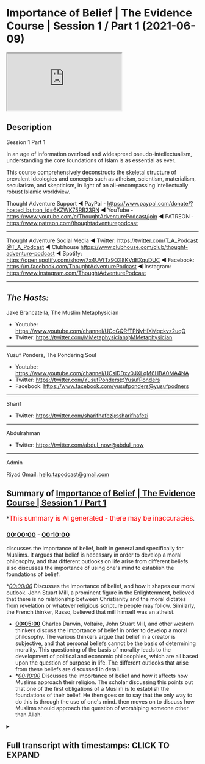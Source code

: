 # Importance of Belief | The Evidence Course | Session 1 / Part 1 (2021-06-09)

<iframe loading='lazy' src='https://www.youtube.com/embed/hQMnjy65mGo'></iframe>

## Description

Session 1 Part 1

In an age of information overload and widespread pseudo-intellectualism, understanding the core foundations of Islam is as essential as ever. 

This course comprehensively deconstructs the skeletal structure of prevalent ideologies and concepts such as atheism, scientism, materialism, secularism, and skepticism, in light of an all-encompassing intellectually robust Islamic worldview.

Thought Adventure Support
◄ PayPal - https://www.paypal.com/donate/?hosted_button_id=6KZWK75RB23RN 
◄ YouTube - https://www.youtube.com/c/ThoughtAdventurePodcast/join
◄ PATREON - https://www.patreon.com/thoughtadventurepodcast
____________________________________________________________________

Thought Adventure Social Media
◄ Twitter: https://twitter.com/T_A_Podcast​​@T_A_Podcast
◄ Clubhouse https://www.clubhouse.com/club/thought-adventure-podcast
◄ Spotify: https://open.spotify.com/show/7x4UVfTz9QX8KVdEXquDUC
◄ Facebook: https://m.facebook.com/ThoughtAdventurePodcast
◄ Instagram: https://www.instagram.com/ThoughtAdventurePodcast​

----------------------------------------------------------------

*The Hosts:*
-----------------
Jake Brancatella, The Muslim Metaphysician

- Youtube: https://www.youtube.com/channel/UCcGQRfTPNyHlXMqckvz2uqQ
- Twitter:  https://twitter.com/MMetaphysician​​@MMetaphysician

-----------------

Yusuf Ponders, The Pondering Soul

- Youtube: https://www.youtube.com/channel/UCsiDDxy0JXLqM6HBA0MA4NA
- Twitter: https://twitter.com/YusufPonders​​@YusufPonders
- Facebook: https://www.facebook.com/yusufponders​@yusufpodners

-----------------

Sharif

- Twitter: https://twitter.com/sharifhafezi​​@sharifhafezi

-----------------

Abdulrahman

- Twitter: https://twitter.com/abdul_now​@abdul_now

-----------------

Admin

Riyad 
Gmail: hello.tapodcast@gmail.com

## Summary of [Importance of Belief | The Evidence Course | Session 1 / Part 1](https://www.youtube.com/watch?v=hQMnjy65mGo)


*<span style="color:red; font-size:125%">This summary is AI generated - there may be inaccuracies</span>.

### [00:00:00](https://www.youtube.com/watch?v=hQMnjy65mGo&t=0) - [00:10:00](https://www.youtube.com/watch?v=hQMnjy65mGo&t=600)

 discusses the importance of belief, both in general and specifically for Muslims. It argues that belief is necessary in order to develop a moral philosophy, and that different outlooks on life arise from different beliefs.  also discusses the importance of using one's mind to establish the foundations of belief.

**[00:00:00](https://www.youtube.com/watch?v=hQMnjy65mGo&t=0)* Discusses the importance of belief, and how it shapes our moral outlook. John Stuart Mill, a prominent figure in the Enlightenment, believed that there is no relationship between Christianity and the moral dictates from revelation or whatever religious scripture people may follow. Similarly, the French thinker, Russo, believed that mill himself was an atheist.
* **[00:05:00](https://www.youtube.com/watch?v=hQMnjy65mGo&t=300)**  Charles Darwin, Voltaire, John Stuart Mill, and other western thinkers discuss the importance of belief in order to develop a moral philosophy. The various thinkers argue that belief in a creator is subjective, and that personal beliefs cannot be the basis of determining morality. This questioning of the basis of morality leads to the development of political and economic philosophies, which are all based upon the question of purpose in life. The different outlooks that arise from these beliefs are discussed in detail.
* **[00:10:00](https://www.youtube.com/watch?v=hQMnjy65mGo&t=600)* Discusses the importance of belief and how it affects how Muslims approach their religion. The scholar discussing this points out that one of the first obligations of a Muslim is to establish the foundations of their belief. He then goes on to say that the only way to do this is through the use of one's mind.  then moves on to discuss how Muslims should approach the question of worshiping someone other than Allah.

<details><summary><h2>Full transcript with timestamps: CLICK TO EXPAND</h2></summary>

[0:00:15](https://youtu.be/hQMnjy65mGo?t=15) welcome to the first video  
[0:00:16](https://youtu.be/hQMnjy65mGo?t=16) in the series of the evidence this video  
[0:00:19](https://youtu.be/hQMnjy65mGo?t=19) we want to talk  
[0:00:20](https://youtu.be/hQMnjy65mGo?t=20) today about is the importance of this  
[0:00:23](https://youtu.be/hQMnjy65mGo?t=23) discussion the importance  
[0:00:25](https://youtu.be/hQMnjy65mGo?t=25) of discussing the belief and i want you  
[0:00:28](https://youtu.be/hQMnjy65mGo?t=28) to  
[0:00:29](https://youtu.be/hQMnjy65mGo?t=29) imagine that after you've watched this  
[0:00:31](https://youtu.be/hQMnjy65mGo?t=31) video and you go to sleep  
[0:00:33](https://youtu.be/hQMnjy65mGo?t=33) in your usual room in your normal bed  
[0:00:36](https://youtu.be/hQMnjy65mGo?t=36) and that as you start to wake up you  
[0:00:40](https://youtu.be/hQMnjy65mGo?t=40) know it says something unusual  
[0:00:43](https://youtu.be/hQMnjy65mGo?t=43) instead of your cozy bed you find  
[0:00:45](https://youtu.be/hQMnjy65mGo?t=45) yourself lying on sand  
[0:00:47](https://youtu.be/hQMnjy65mGo?t=47) and as you adjust and the fog of sleep  
[0:00:50](https://youtu.be/hQMnjy65mGo?t=50) you know you overcome this  
[0:00:52](https://youtu.be/hQMnjy65mGo?t=52) you start to realize you're in the  
[0:00:53](https://youtu.be/hQMnjy65mGo?t=53) middle of a desert  
[0:00:55](https://youtu.be/hQMnjy65mGo?t=55) upon a sand dune so you went from your  
[0:00:58](https://youtu.be/hQMnjy65mGo?t=58) own house your own room your own bed  
[0:01:02](https://youtu.be/hQMnjy65mGo?t=62) to suddenly in the middle of a desert  
[0:01:04](https://youtu.be/hQMnjy65mGo?t=64) you're gonna naturally ask certain  
[0:01:05](https://youtu.be/hQMnjy65mGo?t=65) questions  
[0:01:07](https://youtu.be/hQMnjy65mGo?t=67) what am i doing here what is going to  
[0:01:09](https://youtu.be/hQMnjy65mGo?t=69) happen to me  
[0:01:10](https://youtu.be/hQMnjy65mGo?t=70) why am i here these are natural  
[0:01:13](https://youtu.be/hQMnjy65mGo?t=73) questions  
[0:01:14](https://youtu.be/hQMnjy65mGo?t=74) that everybody would seek to answer if  
[0:01:17](https://youtu.be/hQMnjy65mGo?t=77) they're putting that type of situation  
[0:01:19](https://youtu.be/hQMnjy65mGo?t=79) now imagine while you're in this desert  
[0:01:22](https://youtu.be/hQMnjy65mGo?t=82) you start to get thirsty so you end up  
[0:01:24](https://youtu.be/hQMnjy65mGo?t=84) looking for some water  
[0:01:26](https://youtu.be/hQMnjy65mGo?t=86) or you get hungry so you look for food  
[0:01:28](https://youtu.be/hQMnjy65mGo?t=88) you think to yourself you need a bit of  
[0:01:29](https://youtu.be/hQMnjy65mGo?t=89) shelter  
[0:01:30](https://youtu.be/hQMnjy65mGo?t=90) so although you're pursuing these  
[0:01:32](https://youtu.be/hQMnjy65mGo?t=92) aspects these  
[0:01:34](https://youtu.be/hQMnjy65mGo?t=94) these needs in life or in this desert  
[0:01:37](https://youtu.be/hQMnjy65mGo?t=97) the question of why you are there  
[0:01:40](https://youtu.be/hQMnjy65mGo?t=100) how you got there and what's going to  
[0:01:42](https://youtu.be/hQMnjy65mGo?t=102) happen you will never leave you  
[0:01:44](https://youtu.be/hQMnjy65mGo?t=104) you'll always be in that situation where  
[0:01:45](https://youtu.be/hQMnjy65mGo?t=105) you're thinking constantly  
[0:01:47](https://youtu.be/hQMnjy65mGo?t=107) now again going back to this desert  
[0:01:51](https://youtu.be/hQMnjy65mGo?t=111) you find a group of people and you go up  
[0:01:54](https://youtu.be/hQMnjy65mGo?t=114) to them you say  
[0:01:55](https://youtu.be/hQMnjy65mGo?t=115) how did i get into this desert and one  
[0:01:58](https://youtu.be/hQMnjy65mGo?t=118) person he turns around  
[0:01:59](https://youtu.be/hQMnjy65mGo?t=119) and he says well you just popped into  
[0:02:03](https://youtu.be/hQMnjy65mGo?t=123) this desert you weren't here and  
[0:02:05](https://youtu.be/hQMnjy65mGo?t=125) suddenly you became here  
[0:02:07](https://youtu.be/hQMnjy65mGo?t=127) now would you accept that would that  
[0:02:08](https://youtu.be/hQMnjy65mGo?t=128) make sense to you  
[0:02:10](https://youtu.be/hQMnjy65mGo?t=130) that you simply popped into exist or  
[0:02:12](https://youtu.be/hQMnjy65mGo?t=132) popped into the  
[0:02:14](https://youtu.be/hQMnjy65mGo?t=134) the desert from when you were previously  
[0:02:16](https://youtu.be/hQMnjy65mGo?t=136) in your own house in your own room  
[0:02:17](https://youtu.be/hQMnjy65mGo?t=137) it wouldn't make sense similarly if  
[0:02:20](https://youtu.be/hQMnjy65mGo?t=140) somebody turned around and said oh big  
[0:02:21](https://youtu.be/hQMnjy65mGo?t=141) bird scooped you up out of your bed  
[0:02:23](https://youtu.be/hQMnjy65mGo?t=143) flew over and dropped you off here  
[0:02:26](https://youtu.be/hQMnjy65mGo?t=146) you'd naturally ask the question where's  
[0:02:28](https://youtu.be/hQMnjy65mGo?t=148) your evidence  
[0:02:30](https://youtu.be/hQMnjy65mGo?t=150) yeah did it really happen do you have  
[0:02:32](https://youtu.be/hQMnjy65mGo?t=152) any proof for it  
[0:02:33](https://youtu.be/hQMnjy65mGo?t=153) you're not just simply going to blindly  
[0:02:35](https://youtu.be/hQMnjy65mGo?t=155) imitate  
[0:02:36](https://youtu.be/hQMnjy65mGo?t=156) what they have said and the analogy is  
[0:02:39](https://youtu.be/hQMnjy65mGo?t=159) clear  
[0:02:40](https://youtu.be/hQMnjy65mGo?t=160) life is like this from nothing  
[0:02:43](https://youtu.be/hQMnjy65mGo?t=163) or from no conscious awareness suddenly  
[0:02:46](https://youtu.be/hQMnjy65mGo?t=166) we find ourselves  
[0:02:47](https://youtu.be/hQMnjy65mGo?t=167) consciously aware thinking to ourselves  
[0:02:50](https://youtu.be/hQMnjy65mGo?t=170) how did we get here  
[0:02:51](https://youtu.be/hQMnjy65mGo?t=171) and everybody knows no matter  
[0:02:55](https://youtu.be/hQMnjy65mGo?t=175) who they are whether they're religious  
[0:02:57](https://youtu.be/hQMnjy65mGo?t=177) or not whether they believe in a creator  
[0:02:59](https://youtu.be/hQMnjy65mGo?t=179) or not  
[0:02:59](https://youtu.be/hQMnjy65mGo?t=179) every single person knows that they are  
[0:03:02](https://youtu.be/hQMnjy65mGo?t=182) going to die  
[0:03:03](https://youtu.be/hQMnjy65mGo?t=183) and so the natural question then is  
[0:03:06](https://youtu.be/hQMnjy65mGo?t=186) what's going to happen to me after i die  
[0:03:09](https://youtu.be/hQMnjy65mGo?t=189) and these two questions how did i get  
[0:03:12](https://youtu.be/hQMnjy65mGo?t=192) here  
[0:03:13](https://youtu.be/hQMnjy65mGo?t=193) and what's going to happen to me  
[0:03:14](https://youtu.be/hQMnjy65mGo?t=194) afterwards are the two  
[0:03:16](https://youtu.be/hQMnjy65mGo?t=196) most fundamental questions that will  
[0:03:18](https://youtu.be/hQMnjy65mGo?t=198) shape our viewpoint towards life i.e  
[0:03:20](https://youtu.be/hQMnjy65mGo?t=200) our purpose towards this life  
[0:03:24](https://youtu.be/hQMnjy65mGo?t=204) and this purpose understanding this  
[0:03:28](https://youtu.be/hQMnjy65mGo?t=208) allows us else also to understand and  
[0:03:30](https://youtu.be/hQMnjy65mGo?t=210) appreciate our moral outlook  
[0:03:32](https://youtu.be/hQMnjy65mGo?t=212) how we see good how we see bad will be  
[0:03:35](https://youtu.be/hQMnjy65mGo?t=215) determined  
[0:03:36](https://youtu.be/hQMnjy65mGo?t=216) how we view our purpose in life and how  
[0:03:38](https://youtu.be/hQMnjy65mGo?t=218) we view our purpose in life is  
[0:03:40](https://youtu.be/hQMnjy65mGo?t=220) determined  
[0:03:41](https://youtu.be/hQMnjy65mGo?t=221) by answering the question how did i come  
[0:03:43](https://youtu.be/hQMnjy65mGo?t=223) how did i get here  
[0:03:44](https://youtu.be/hQMnjy65mGo?t=224) and where am i going and this question  
[0:03:47](https://youtu.be/hQMnjy65mGo?t=227) is not just for religious people because  
[0:03:49](https://youtu.be/hQMnjy65mGo?t=229) the assumption is about purpose of life  
[0:03:51](https://youtu.be/hQMnjy65mGo?t=231) it's a religious discussion  
[0:03:52](https://youtu.be/hQMnjy65mGo?t=232) it's a debate and a discussion that  
[0:03:53](https://youtu.be/hQMnjy65mGo?t=233) maybe christians and hindus and muslims  
[0:03:55](https://youtu.be/hQMnjy65mGo?t=235) might have  
[0:03:57](https://youtu.be/hQMnjy65mGo?t=237) this question is a fundamental question  
[0:03:58](https://youtu.be/hQMnjy65mGo?t=238) because it's going to shape  
[0:04:00](https://youtu.be/hQMnjy65mGo?t=240) our moral outlook for example john  
[0:04:02](https://youtu.be/hQMnjy65mGo?t=242) stuart mill  
[0:04:03](https://youtu.be/hQMnjy65mGo?t=243) who was born in 1806 and forms part of  
[0:04:06](https://youtu.be/hQMnjy65mGo?t=246) what the west calls  
[0:04:08](https://youtu.be/hQMnjy65mGo?t=248) the enlightenment thinker he expounded  
[0:04:11](https://youtu.be/hQMnjy65mGo?t=251) upon this idea called utilitarianism  
[0:04:14](https://youtu.be/hQMnjy65mGo?t=254) which is this ethical theory that seeks  
[0:04:16](https://youtu.be/hQMnjy65mGo?t=256) to maximize benefit  
[0:04:18](https://youtu.be/hQMnjy65mGo?t=258) for the greatest number of people and  
[0:04:19](https://youtu.be/hQMnjy65mGo?t=259) minimize harm  
[0:04:21](https://youtu.be/hQMnjy65mGo?t=261) and his ethical and moral outlook was a  
[0:04:24](https://youtu.be/hQMnjy65mGo?t=264) direct result  
[0:04:26](https://youtu.be/hQMnjy65mGo?t=266) because for mill he answered the  
[0:04:28](https://youtu.be/hQMnjy65mGo?t=268) question about the purpose of life  
[0:04:30](https://youtu.be/hQMnjy65mGo?t=270) which he for himself he believed that  
[0:04:32](https://youtu.be/hQMnjy65mGo?t=272) there was no relationship between  
[0:04:34](https://youtu.be/hQMnjy65mGo?t=274) christianity  
[0:04:35](https://youtu.be/hQMnjy65mGo?t=275) and the moral dictates from revelation  
[0:04:38](https://youtu.be/hQMnjy65mGo?t=278) or whatever  
[0:04:39](https://youtu.be/hQMnjy65mGo?t=279) religious scripture to the role that  
[0:04:42](https://youtu.be/hQMnjy65mGo?t=282) life has  
[0:04:43](https://youtu.be/hQMnjy65mGo?t=283) how it's governed so he's separated in  
[0:04:45](https://youtu.be/hQMnjy65mGo?t=285) fact many people  
[0:04:47](https://youtu.be/hQMnjy65mGo?t=287) they say that mill himself he was an  
[0:04:49](https://youtu.be/hQMnjy65mGo?t=289) atheist so he didn't believe in god  
[0:04:51](https://youtu.be/hQMnjy65mGo?t=291) and he attacked and criticized  
[0:04:53](https://youtu.be/hQMnjy65mGo?t=293) christianity  
[0:04:54](https://youtu.be/hQMnjy65mGo?t=294) uh you know quite a lot similarly you  
[0:04:57](https://youtu.be/hQMnjy65mGo?t=297) have russo  
[0:04:58](https://youtu.be/hQMnjy65mGo?t=298) the french thinker from the 18th century  
[0:05:01](https://youtu.be/hQMnjy65mGo?t=301) and he  
[0:05:02](https://youtu.be/hQMnjy65mGo?t=302) argued before he argued his moral  
[0:05:04](https://youtu.be/hQMnjy65mGo?t=304) philosophy his outlook on life  
[0:05:06](https://youtu.be/hQMnjy65mGo?t=306) the first thing he argued was whether a  
[0:05:09](https://youtu.be/hQMnjy65mGo?t=309) god exists or  
[0:05:10](https://youtu.be/hQMnjy65mGo?t=310) not and what he said was that the belief  
[0:05:13](https://youtu.be/hQMnjy65mGo?t=313) in a creator  
[0:05:15](https://youtu.be/hQMnjy65mGo?t=315) is subjective some people have arguments  
[0:05:17](https://youtu.be/hQMnjy65mGo?t=317) for some people have arguments against  
[0:05:19](https://youtu.be/hQMnjy65mGo?t=319) it's a personal belief and as such  
[0:05:22](https://youtu.be/hQMnjy65mGo?t=322) personal beliefs cannot be the basis of  
[0:05:24](https://youtu.be/hQMnjy65mGo?t=324) determining morality  
[0:05:26](https://youtu.be/hQMnjy65mGo?t=326) of the individual and within society at  
[0:05:28](https://youtu.be/hQMnjy65mGo?t=328) large  
[0:05:29](https://youtu.be/hQMnjy65mGo?t=329) so as you can see the various western  
[0:05:32](https://youtu.be/hQMnjy65mGo?t=332) thinkers  
[0:05:33](https://youtu.be/hQMnjy65mGo?t=333) of the 18th and 19th century developed  
[0:05:35](https://youtu.be/hQMnjy65mGo?t=335) their moral philosophy  
[0:05:37](https://youtu.be/hQMnjy65mGo?t=337) which in turn developed from that from  
[0:05:39](https://youtu.be/hQMnjy65mGo?t=339) them  
[0:05:40](https://youtu.be/hQMnjy65mGo?t=340) their political economic outlook so from  
[0:05:42](https://youtu.be/hQMnjy65mGo?t=342) their moral philosophy came this  
[0:05:44](https://youtu.be/hQMnjy65mGo?t=344) political and economic outlook but all  
[0:05:47](https://youtu.be/hQMnjy65mGo?t=347) of this was predicated  
[0:05:49](https://youtu.be/hQMnjy65mGo?t=349) built upon the question about  
[0:05:52](https://youtu.be/hQMnjy65mGo?t=352) what is our purpose in life and that  
[0:05:54](https://youtu.be/hQMnjy65mGo?t=354) itself was predicated upon  
[0:05:56](https://youtu.be/hQMnjy65mGo?t=356) what comes before life and what comes  
[0:05:58](https://youtu.be/hQMnjy65mGo?t=358) after life and its relationship  
[0:06:01](https://youtu.be/hQMnjy65mGo?t=361) to this life's affairs therefore this  
[0:06:04](https://youtu.be/hQMnjy65mGo?t=364) question about purpose isn't just a  
[0:06:06](https://youtu.be/hQMnjy65mGo?t=366) question  
[0:06:07](https://youtu.be/hQMnjy65mGo?t=367) for religiously inclined people  
[0:06:10](https://youtu.be/hQMnjy65mGo?t=370) but rather are questions that shape how  
[0:06:13](https://youtu.be/hQMnjy65mGo?t=373) each  
[0:06:14](https://youtu.be/hQMnjy65mGo?t=374) one of us acts in this life and how we  
[0:06:16](https://youtu.be/hQMnjy65mGo?t=376) perceive not only individual actions  
[0:06:19](https://youtu.be/hQMnjy65mGo?t=379) but societal actions at large and as  
[0:06:22](https://youtu.be/hQMnjy65mGo?t=382) such  
[0:06:23](https://youtu.be/hQMnjy65mGo?t=383) everyone no matter who they are  
[0:06:26](https://youtu.be/hQMnjy65mGo?t=386) has a belief system we all have belief  
[0:06:29](https://youtu.be/hQMnjy65mGo?t=389) systems  
[0:06:29](https://youtu.be/hQMnjy65mGo?t=389) whether we call ourselves religious or  
[0:06:32](https://youtu.be/hQMnjy65mGo?t=392) whether we call ourselves you know  
[0:06:34](https://youtu.be/hQMnjy65mGo?t=394) irreligious or don't have claim we don't  
[0:06:36](https://youtu.be/hQMnjy65mGo?t=396) believe in god or whatever  
[0:06:38](https://youtu.be/hQMnjy65mGo?t=398) we will have a belief system some of  
[0:06:41](https://youtu.be/hQMnjy65mGo?t=401) these beliefs or for many people these  
[0:06:42](https://youtu.be/hQMnjy65mGo?t=402) belief  
[0:06:43](https://youtu.be/hQMnjy65mGo?t=403) systems that they develop or are  
[0:06:46](https://youtu.be/hQMnjy65mGo?t=406) unconsciously adopted from the  
[0:06:48](https://youtu.be/hQMnjy65mGo?t=408) society around them so you have many  
[0:06:50](https://youtu.be/hQMnjy65mGo?t=410) people that turn around  
[0:06:51](https://youtu.be/hQMnjy65mGo?t=411) and they may use you know terms like you  
[0:06:53](https://youtu.be/hQMnjy65mGo?t=413) know we only live once therefore live  
[0:06:56](https://youtu.be/hQMnjy65mGo?t=416) life to the maximum  
[0:06:57](https://youtu.be/hQMnjy65mGo?t=417) yeah or live life to the max now that  
[0:06:59](https://youtu.be/hQMnjy65mGo?t=419) term that concept  
[0:07:01](https://youtu.be/hQMnjy65mGo?t=421) comes implicitly by accepting there is  
[0:07:03](https://youtu.be/hQMnjy65mGo?t=423) no god there is no afterlife  
[0:07:05](https://youtu.be/hQMnjy65mGo?t=425) therefore our moral outlook is built  
[0:07:08](https://youtu.be/hQMnjy65mGo?t=428) around  
[0:07:08](https://youtu.be/hQMnjy65mGo?t=428) how do we maximize our life yeah  
[0:07:12](https://youtu.be/hQMnjy65mGo?t=432) similarly you have other people they say  
[0:07:14](https://youtu.be/hQMnjy65mGo?t=434) well  
[0:07:15](https://youtu.be/hQMnjy65mGo?t=435) i should be free to do whatever i want  
[0:07:17](https://youtu.be/hQMnjy65mGo?t=437) so long as i'm not harming  
[0:07:19](https://youtu.be/hQMnjy65mGo?t=439) other people this is a an argument that  
[0:07:21](https://youtu.be/hQMnjy65mGo?t=441) john stuart mill himself  
[0:07:23](https://youtu.be/hQMnjy65mGo?t=443) articulated 200 years earlier and you  
[0:07:26](https://youtu.be/hQMnjy65mGo?t=446) see how  
[0:07:27](https://youtu.be/hQMnjy65mGo?t=447) people and that was a radical argument  
[0:07:30](https://youtu.be/hQMnjy65mGo?t=450) at that time  
[0:07:31](https://youtu.be/hQMnjy65mGo?t=451) and yet now because it's become accepted  
[0:07:34](https://youtu.be/hQMnjy65mGo?t=454) as a norm a normal idea within today's  
[0:07:37](https://youtu.be/hQMnjy65mGo?t=457) western liberal secular societies  
[0:07:39](https://youtu.be/hQMnjy65mGo?t=459) that now people naturally make this this  
[0:07:41](https://youtu.be/hQMnjy65mGo?t=461) statement i should be free to do  
[0:07:42](https://youtu.be/hQMnjy65mGo?t=462) whatever i want so  
[0:07:44](https://youtu.be/hQMnjy65mGo?t=464) so long as i'm not physically harming  
[0:07:46](https://youtu.be/hQMnjy65mGo?t=466) other people  
[0:07:47](https://youtu.be/hQMnjy65mGo?t=467) it's a belief system and again that  
[0:07:49](https://youtu.be/hQMnjy65mGo?t=469) belief system has certain ideological  
[0:07:51](https://youtu.be/hQMnjy65mGo?t=471) connotations  
[0:07:52](https://youtu.be/hQMnjy65mGo?t=472) that is related to how we view our  
[0:07:54](https://youtu.be/hQMnjy65mGo?t=474) purpose in life  
[0:07:56](https://youtu.be/hQMnjy65mGo?t=476) for a muslim the answer to the question  
[0:07:59](https://youtu.be/hQMnjy65mGo?t=479) of purpose of life  
[0:08:00](https://youtu.be/hQMnjy65mGo?t=480) will obviously naturally create a unique  
[0:08:03](https://youtu.be/hQMnjy65mGo?t=483) outlook because for a muslim  
[0:08:04](https://youtu.be/hQMnjy65mGo?t=484) not only do we believe that a creator  
[0:08:06](https://youtu.be/hQMnjy65mGo?t=486) exists but also we believe that the  
[0:08:08](https://youtu.be/hQMnjy65mGo?t=488) creator created us  
[0:08:10](https://youtu.be/hQMnjy65mGo?t=490) our instincts our needs our need to  
[0:08:12](https://youtu.be/hQMnjy65mGo?t=492) perform actions  
[0:08:14](https://youtu.be/hQMnjy65mGo?t=494) and we also believe that allah on the  
[0:08:17](https://youtu.be/hQMnjy65mGo?t=497) day of judgment meaning  
[0:08:18](https://youtu.be/hQMnjy65mGo?t=498) after this life will judge our actions  
[0:08:21](https://youtu.be/hQMnjy65mGo?t=501) how we performed our actions how we  
[0:08:24](https://youtu.be/hQMnjy65mGo?t=504) satisfied our needs how did we  
[0:08:26](https://youtu.be/hQMnjy65mGo?t=506) eat how did we drink so every single  
[0:08:29](https://youtu.be/hQMnjy65mGo?t=509) action  
[0:08:29](https://youtu.be/hQMnjy65mGo?t=509) whether big or small will be we will be  
[0:08:33](https://youtu.be/hQMnjy65mGo?t=513) held accountable for  
[0:08:35](https://youtu.be/hQMnjy65mGo?t=515) so we therefore when we look at our  
[0:08:38](https://youtu.be/hQMnjy65mGo?t=518) actions  
[0:08:38](https://youtu.be/hQMnjy65mGo?t=518) we weigh our actions according to this  
[0:08:40](https://youtu.be/hQMnjy65mGo?t=520) belief  
[0:08:42](https://youtu.be/hQMnjy65mGo?t=522) are we doing an action which the creator  
[0:08:45](https://youtu.be/hQMnjy65mGo?t=525) is pleased with  
[0:08:46](https://youtu.be/hQMnjy65mGo?t=526) and has ordained for us or are we doing  
[0:08:49](https://youtu.be/hQMnjy65mGo?t=529) an action  
[0:08:49](https://youtu.be/hQMnjy65mGo?t=529) which displeases our creator and we're  
[0:08:51](https://youtu.be/hQMnjy65mGo?t=531) going to be held  
[0:08:52](https://youtu.be/hQMnjy65mGo?t=532) accountable for which is different to  
[0:08:55](https://youtu.be/hQMnjy65mGo?t=535) the idea that with so long we should be  
[0:08:57](https://youtu.be/hQMnjy65mGo?t=537) able to do whatever we want  
[0:08:58](https://youtu.be/hQMnjy65mGo?t=538) so long as they're not harming others or  
[0:09:01](https://youtu.be/hQMnjy65mGo?t=541) others  
[0:09:02](https://youtu.be/hQMnjy65mGo?t=542) who say you know my actions are  
[0:09:04](https://youtu.be/hQMnjy65mGo?t=544) predicated on personal benefit  
[0:09:06](https://youtu.be/hQMnjy65mGo?t=546) or as much gratification as i possibly  
[0:09:08](https://youtu.be/hQMnjy65mGo?t=548) can rather this person  
[0:09:11](https://youtu.be/hQMnjy65mGo?t=551) he looks at his actions based upon how  
[0:09:13](https://youtu.be/hQMnjy65mGo?t=553) he worships his creator  
[0:09:15](https://youtu.be/hQMnjy65mGo?t=555) not just in his prayer and fasting but  
[0:09:18](https://youtu.be/hQMnjy65mGo?t=558) he looks at even in the other aspects  
[0:09:20](https://youtu.be/hQMnjy65mGo?t=560) what we were termed as muslims from  
[0:09:22](https://youtu.be/hQMnjy65mGo?t=562) amulet or the societal transactions  
[0:09:25](https://youtu.be/hQMnjy65mGo?t=565) so everything that he does from his  
[0:09:27](https://youtu.be/hQMnjy65mGo?t=567) dress to his eating  
[0:09:29](https://youtu.be/hQMnjy65mGo?t=569) to his praying to his relationships with  
[0:09:31](https://youtu.be/hQMnjy65mGo?t=571) people outside  
[0:09:32](https://youtu.be/hQMnjy65mGo?t=572) to the society at large all of this will  
[0:09:35](https://youtu.be/hQMnjy65mGo?t=575) be looked at  
[0:09:36](https://youtu.be/hQMnjy65mGo?t=576) within the paradigm within the framework  
[0:09:38](https://youtu.be/hQMnjy65mGo?t=578) of this belief of this islamic belief  
[0:09:43](https://youtu.be/hQMnjy65mGo?t=583) so if we answer this question  
[0:09:46](https://youtu.be/hQMnjy65mGo?t=586) that there is nothing before life and if  
[0:09:48](https://youtu.be/hQMnjy65mGo?t=588) we answer the question  
[0:09:50](https://youtu.be/hQMnjy65mGo?t=590) that after this life we go to nothing  
[0:09:53](https://youtu.be/hQMnjy65mGo?t=593) then like i said this will create a a  
[0:09:55](https://youtu.be/hQMnjy65mGo?t=595) different type of viewpoint on life  
[0:09:58](https://youtu.be/hQMnjy65mGo?t=598) so you find that such a person  
[0:10:02](https://youtu.be/hQMnjy65mGo?t=602) will maybe seek to maximize his  
[0:10:04](https://youtu.be/hQMnjy65mGo?t=604) individual gratifications  
[0:10:06](https://youtu.be/hQMnjy65mGo?t=606) but for a muslim as i mentioned before  
[0:10:08](https://youtu.be/hQMnjy65mGo?t=608) we look at this  
[0:10:09](https://youtu.be/hQMnjy65mGo?t=609) separately if then  
[0:10:12](https://youtu.be/hQMnjy65mGo?t=612) the understanding asking this question  
[0:10:15](https://youtu.be/hQMnjy65mGo?t=615) what is our purpose  
[0:10:17](https://youtu.be/hQMnjy65mGo?t=617) is a natural question when we wake up  
[0:10:19](https://youtu.be/hQMnjy65mGo?t=619) into existence  
[0:10:20](https://youtu.be/hQMnjy65mGo?t=620) and if this question has such a profound  
[0:10:23](https://youtu.be/hQMnjy65mGo?t=623) impact  
[0:10:24](https://youtu.be/hQMnjy65mGo?t=624) on how we perform actions changes our  
[0:10:26](https://youtu.be/hQMnjy65mGo?t=626) viewpoint on life  
[0:10:28](https://youtu.be/hQMnjy65mGo?t=628) then this question is the most important  
[0:10:30](https://youtu.be/hQMnjy65mGo?t=630) question in life  
[0:10:31](https://youtu.be/hQMnjy65mGo?t=631) i what is our purpose and what came  
[0:10:34](https://youtu.be/hQMnjy65mGo?t=634) before life  
[0:10:35](https://youtu.be/hQMnjy65mGo?t=635) does a creator exist is there life after  
[0:10:38](https://youtu.be/hQMnjy65mGo?t=638) this life  
[0:10:40](https://youtu.be/hQMnjy65mGo?t=640) indeed it should be noted that one of  
[0:10:42](https://youtu.be/hQMnjy65mGo?t=642) the famous scholars of islam his name  
[0:10:44](https://youtu.be/hQMnjy65mGo?t=644) was imam  
[0:10:45](https://youtu.be/hQMnjy65mGo?t=645) jawaini and he lived about a thousand  
[0:10:47](https://youtu.be/hQMnjy65mGo?t=647) years ago he was also known as imam  
[0:10:49](https://youtu.be/hQMnjy65mGo?t=649) al-haraman  
[0:10:50](https://youtu.be/hQMnjy65mGo?t=650) imam of the two holy sanctuaries because  
[0:10:52](https://youtu.be/hQMnjy65mGo?t=652) he was imam of both mecca and medina at  
[0:10:54](https://youtu.be/hQMnjy65mGo?t=654) that time  
[0:10:55](https://youtu.be/hQMnjy65mGo?t=655) and he was also known as the teacher of  
[0:10:57](https://youtu.be/hQMnjy65mGo?t=657) imam khazali  
[0:10:58](https://youtu.be/hQMnjy65mGo?t=658) the famous scholar of islam he stated in  
[0:11:01](https://youtu.be/hQMnjy65mGo?t=661) his book  
[0:11:03](https://youtu.be/hQMnjy65mGo?t=663) that the first obligation placed upon a  
[0:11:06](https://youtu.be/hQMnjy65mGo?t=666) muslim  
[0:11:06](https://youtu.be/hQMnjy65mGo?t=666) is to establish the foundations of their  
[0:11:08](https://youtu.be/hQMnjy65mGo?t=668) belief and he  
[0:11:10](https://youtu.be/hQMnjy65mGo?t=670) deduced this ruling so he said the first  
[0:11:14](https://youtu.be/hQMnjy65mGo?t=674) obligation placed upon a muslim  
[0:11:15](https://youtu.be/hQMnjy65mGo?t=675) most of the time when we think about the  
[0:11:17](https://youtu.be/hQMnjy65mGo?t=677) first obligation placed upon a muslim  
[0:11:18](https://youtu.be/hQMnjy65mGo?t=678) we're thinking about prayer  
[0:11:20](https://youtu.be/hQMnjy65mGo?t=680) salah you know the pillars of islam but  
[0:11:22](https://youtu.be/hQMnjy65mGo?t=682) he said the first obligation placed upon  
[0:11:24](https://youtu.be/hQMnjy65mGo?t=684) a muslim  
[0:11:25](https://youtu.be/hQMnjy65mGo?t=685) is to establish the foundations of their  
[0:11:27](https://youtu.be/hQMnjy65mGo?t=687) belief meaning  
[0:11:28](https://youtu.be/hQMnjy65mGo?t=688) establish the rational justifications  
[0:11:31](https://youtu.be/hQMnjy65mGo?t=691) for his for their belief  
[0:11:32](https://youtu.be/hQMnjy65mGo?t=692) and he deduced this from surah muhammad  
[0:11:35](https://youtu.be/hQMnjy65mGo?t=695) chapter 47  
[0:11:36](https://youtu.be/hQMnjy65mGo?t=696) verse 19 where in translation it says  
[0:11:39](https://youtu.be/hQMnjy65mGo?t=699) so know that there is none worthy of  
[0:11:42](https://youtu.be/hQMnjy65mGo?t=702) worship  
[0:11:42](https://youtu.be/hQMnjy65mGo?t=702) except allah in the arabic it says  
[0:11:48](https://youtu.be/hQMnjy65mGo?t=708) the term the verb is used for islam  
[0:11:52](https://youtu.be/hQMnjy65mGo?t=712) so it's i to seek  
[0:11:55](https://youtu.be/hQMnjy65mGo?t=715) to seek knowledge and the term ill as  
[0:11:57](https://youtu.be/hQMnjy65mGo?t=717) explained by imam jawaini  
[0:11:59](https://youtu.be/hQMnjy65mGo?t=719) means knowledge with certainty and he  
[0:12:02](https://youtu.be/hQMnjy65mGo?t=722) then goes on to explain that the only  
[0:12:04](https://youtu.be/hQMnjy65mGo?t=724) way we can determine  
[0:12:05](https://youtu.be/hQMnjy65mGo?t=725) certainty through and establish  
[0:12:07](https://youtu.be/hQMnjy65mGo?t=727) therefore in  
[0:12:08](https://youtu.be/hQMnjy65mGo?t=728) in that there is none worthy of worship  
[0:12:09](https://youtu.be/hQMnjy65mGo?t=729) except allah  
[0:12:11](https://youtu.be/hQMnjy65mGo?t=731) is to approach this question through the  
[0:12:14](https://youtu.be/hQMnjy65mGo?t=734) use of our mind  
[0:12:16](https://youtu.be/hQMnjy65mGo?t=736) i think now this leads us to the next  
[0:12:19](https://youtu.be/hQMnjy65mGo?t=739) video  
[0:12:20](https://youtu.be/hQMnjy65mGo?t=740) how should we approach this question and  
[0:12:22](https://youtu.be/hQMnjy65mGo?t=742) that is to say what methodology  
[0:12:24](https://youtu.be/hQMnjy65mGo?t=744) should we use  
</details>